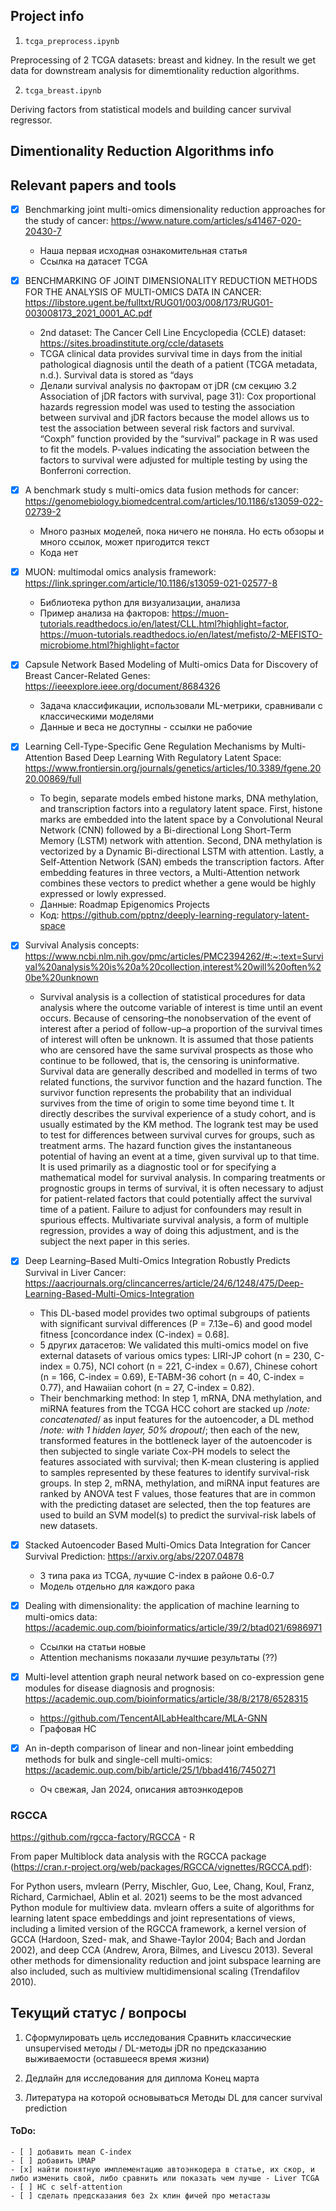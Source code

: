 ## Project info
1. `tcga_preprocess.ipynb`

Preprocessing of 2 TCGA datasets: breast and kidney. In the result we get data for downstream analysis for dimemtionality reduction algorithms.

2. `tcga_breast.ipynb`

Deriving factors from statistical models and building cancer survival regressor.



## Dimentionality Reduction Algorithms info

## Relevant papers and tools

- [x] Benchmarking joint multi-omics dimensionality reduction approaches for the study of cancer: https://www.nature.com/articles/s41467-020-20430-7
    - Наша первая исходная ознакомительная статья
    - Ссылка на датасет TCGA

- [x] BENCHMARKING OF JOINT DIMENSIONALITY REDUCTION METHODS FOR THE ANALYSIS OF MULTI-OMICS DATA IN CANCER: https://libstore.ugent.be/fulltxt/RUG01/003/008/173/RUG01-003008173_2021_0001_AC.pdf
    - 2nd dataset: The Cancer Cell Line Encyclopedia (CCLE) dataset: https://sites.broadinstitute.org/ccle/datasets
    - TCGA clinical data provides survival time in days from the initial pathological diagnosis until the death of a patient (TCGA metadata, n.d.). Survival data is stored as “days
    - Делали survival analysis по факторам от jDR (см секцию 3.2 Association of jDR factors with survival, page 31):
    Cox proportional hazards regression model was used to testing the association between survival and jDR factors because the model allows us to test the association between several risk factors and survival. “Coxph” function provided by the “survival” package in R was used to fit the models. P-values indicating the association between the factors to survival were adjusted for multiple testing by using the Bonferroni correction.

- [x] A benchmark study s multi-omics data fusion methods for cancer: https://genomebiology.biomedcentral.com/articles/10.1186/s13059-022-02739-2
    - Много разных моделей, пока ничего не поняла. Но есть обзоры и много ссылок, может пригодится текст
    - Кода нет

- [x] MUON: multimodal omics analysis framework: https://link.springer.com/article/10.1186/s13059-021-02577-8
    - Библиотека python для визуализации, анализа
    - Пример анализа на факторов: https://muon-tutorials.readthedocs.io/en/latest/CLL.html?highlight=factor, https://muon-tutorials.readthedocs.io/en/latest/mefisto/2-MEFISTO-microbiome.html?highlight=factor

- [x] Capsule Network Based Modeling of Multi-omics Data for Discovery of Breast Cancer-Related Genes: https://ieeexplore.ieee.org/document/8684326
    - Задача классификации, использовали ML-метрики, сравнивали с классическими моделями
    - Данные и веса не доступны - ссылки не рабочие

- [x] Learning Cell-Type-Specific Gene Regulation Mechanisms by Multi-Attention Based Deep Learning With Regulatory Latent Space: https://www.frontiersin.org/journals/genetics/articles/10.3389/fgene.2020.00869/full
    - To begin, separate models embed histone marks, DNA methylation, and transcription factors into a regulatory latent space. First, histone marks are embedded into the latent space by a Convolutional Neural Network (CNN) followed by a Bi-directional Long Short-Term Memory (LSTM) network with attention. Second, DNA methylation is vectorized by a Dynamic Bi-directional LSTM with attention. Lastly, a Self-Attention Network (SAN) embeds the transcription factors. After embedding features in three vectors, a Multi-Attention network combines these vectors to predict whether a gene would be highly expressed or lowly expressed.
    - Данные: Roadmap Epigenomics Projects
    - Код: https://github.com/pptnz/deeply-learning-regulatory-latent-space

- [x] Survival Analysis concepts: https://www.ncbi.nlm.nih.gov/pmc/articles/PMC2394262/#:~:text=Survival%20analysis%20is%20a%20collection,interest%20will%20often%20be%20unknown
    - Survival analysis is a collection of statistical procedures for data analysis where the outcome variable of interest is time until an event occurs. Because of censoring–the nonobservation of the event of interest after a period of follow-up–a proportion of the survival times of interest will often be unknown. It is assumed that those patients who are censored have the same survival prospects as those who continue to be followed, that is, the censoring is uninformative. Survival data are generally described and modelled in terms of two related functions, the survivor function and the hazard function. The survivor function represents the probability that an individual survives from the time of origin to some time beyond time t. It directly describes the survival experience of a study cohort, and is usually estimated by the KM method. The logrank test may be used to test for differences between survival curves for groups, such as treatment arms. The hazard function gives the instantaneous potential of having an event at a time, given survival up to that time. It is used primarily as a diagnostic tool or for specifying a mathematical model for survival analysis. In comparing treatments or prognostic groups in terms of survival, it is often necessary to adjust for patient-related factors that could potentially affect the survival time of a patient. Failure to adjust for confounders may result in spurious effects. Multivariate survival analysis, a form of multiple regression, provides a way of doing this adjustment, and is the subject the next paper in this series.

- [x] Deep Learning–Based Multi-Omics Integration Robustly Predicts Survival in Liver Cancer: https://aacrjournals.org/clincancerres/article/24/6/1248/475/Deep-Learning-Based-Multi-Omics-Integration
    - This DL-based model provides two optimal subgroups of patients with significant survival differences (P = 7.13e−6) and good model fitness [concordance index (C-index) = 0.68].
    - 5 других датасетов: We validated this multi-omics model on five external datasets of various omics types: LIRI-JP cohort (n = 230, C-index = 0.75), NCI cohort (n = 221, C-index = 0.67), Chinese cohort (n = 166, C-index = 0.69), E-TABM-36 cohort (n = 40, C-index = 0.77), and Hawaiian cohort (n = 27, C-index = 0.82).
    - Their benchmarking method: 
    In step 1, mRNA, DNA methylation, and miRNA features from the TCGA HCC cohort are stacked up /_note: concatenated_/ as input features for the autoencoder, a DL method  /_note: with 1 hidden layer, 50% dropout_/; then each of the new, transformed features in the bottleneck layer of the autoencoder is then subjected to single variate Cox-PH models to select the features associated with survival; then K-mean clustering is applied to samples represented by these features to identify survival-risk groups. In step 2, mRNA, methylation, and miRNA input features are ranked by ANOVA test F values, those features that are in common with the predicting dataset are selected, then the top features are used to build an SVM model(s) to predict the survival-risk labels of new datasets.

- [x] Stacked Autoencoder Based Multi-Omics Data Integration for Cancer Survival Prediction: https://arxiv.org/abs/2207.04878
    - 3 типа рака из TCGA, лучшие С-index в районе 0.6-0.7
    - Модель отдельно для каждого рака

- [x] Dealing with dimensionality: the application of machine learning to multi-omics data: https://academic.oup.com/bioinformatics/article/39/2/btad021/6986971
    - Ссылки на статьи новые
    - Attention mechanisms показали лучшие результаты (??)

 - [x] Multi-level attention graph neural network based on co-expression gene modules for disease diagnosis and prognosis: https://academic.oup.com/bioinformatics/article/38/8/2178/6528315
    - https://github.com/TencentAILabHealthcare/MLA-GNN
    - Графовая НС
    
- [x] An in-depth comparison of linear and non-linear joint embedding methods for bulk and single-cell multi-omics:
 https://academic.oup.com/bib/article/25/1/bbad416/7450271 
    - Оч свежая, Jan 2024, описания автоэнкодеров

### RGCCA
https://github.com/rgcca-factory/RGCCA - R

From paper Multiblock data analysis with the RGCCA package (https://cran.r-project.org/web/packages/RGCCA/vignettes/RGCCA.pdf):

For Python users, mvlearn (Perry, Mischler, Guo, Lee, Chang, Koul, Franz, Richard, Carmichael, Ablin et al. 2021) seems to be the most advanced Python module for multiview data. 
mvlearn offers a suite of algorithms for learning latent space embeddings and joint representations of views, 
including a limited version of the RGCCA framework, a kernel version of GCCA (Hardoon, Szed- mak, and Shawe-Taylor 2004; Bach and Jordan 2002), 
and deep CCA (Andrew, Arora, Bilmes, and Livescu 2013). Several other methods for dimensionality reduction and joint subspace learning are also included, 
such as multiview multidimensional scaling (Trendafilov 2010).


## Текущий статус / вопросы

1. Сформулировать цель исследования
Сравнить классические unsupervised методы / DL-методы jDR по предсказанию выживаемости (оставшееся время жизни)

2. Дедлайн для исследования для диплома
Конец марта

3. Литература на которой основываться
Методы DL для cancer survival prediction

#### ToDo:
    - [ ] добавить mean С-index
    - [ ] добавить UMAP
    - [x] найти понятную имплементацию автоэнкодера в статье, их скор, и либо изменить свой, либо сравнить или показать чем лучше - Liver TCGA
    - [ ] НС с self-attention
    - [ ] сделать предсказания без 2х клин фичей про метастазы
